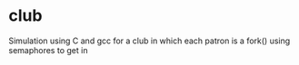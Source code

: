 # club
Simulation using C and gcc for a club in which each patron is a fork() using semaphores to get in
